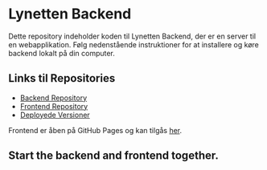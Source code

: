 # Lynetten Backend

Dette repository indeholder koden til Lynetten Backend, der er en server til en webapplikation. Følg nedenstående instruktioner for at installere og køre backend lokalt på din computer.

## Links til Repositories
- [Backend Repository](https://github.com/MadsFolkmann/biograf-backend-AEM)
- [Frontend Repository](https://github.com/MadsFolkmann/biograf-frontend-AEM)
- [Deployede Versioner](#deployede-versioner)

Frontend er åben på GitHub Pages og kan tilgås [her]().

## Start the backend and frontend together.
